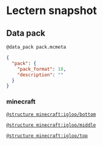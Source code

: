 # Lectern snapshot

## Data pack

`@data_pack pack.mcmeta`

```json
{
  "pack": {
    "pack_format": 18,
    "description": ""
  }
}
```

### minecraft

[`@structure minecraft:igloo/bottom`](bottom.nbt)

[`@structure minecraft:igloo/middle`](middle.nbt)

[`@structure minecraft:igloo/top`](top.nbt)
